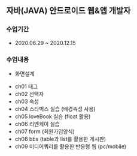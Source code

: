 ## 자바(JAVA) 안드로이드 웹&앱 개발자

### 수업기간
 * 2020.06.29 ~ 2020.12.15

### 수업내용
 * 화면설계
 - ch01 태그
 - ch02 선택자
 - ch03 속성
 - ch04 스타벅스 실습 (배경속성 사용)
 - ch05 loveBook 실습 (float 활용)
 - ch06 리엔케이 실습
 - ch07 form (회원가입양식)
 - ch08 bbs (table과 list를 활용한 게시판)
 - ch09 미디어쿼리를 활용한 반응형 웹 (pc/mobile)
